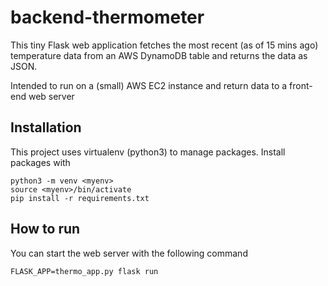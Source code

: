 # backend-thermometer

This tiny Flask web application fetches the most recent (as of 15 mins ago) temperature data from an AWS DynamoDB table and returns the data as JSON.

Intended to run on a (small) AWS EC2 instance and return data to a front-end web server

## Installation

This project uses virtualenv (python3) to manage packages. Install packages with
```shell
python3 -m venv <myenv>
source <myenv>/bin/activate
pip install -r requirements.txt
```

## How to run

You can start the web server with the following command
```shell
FLASK_APP=thermo_app.py flask run
```
